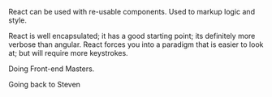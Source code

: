 React can be used with re-usable components. Used to markup logic and style. 

React is well encapsulated; it has a good starting point; its definitely more verbose than angular. React forces you into a paradigm that is easier to look at; but will require more keystrokes. 

Doing Front-end Masters. 

Going back to Steven 




